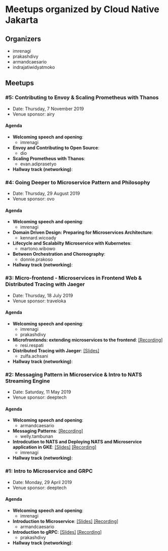 # Meetups organized by Cloud Native Jakarta

## Organizers
- imrenagi
- prakashdivy
- armandcaesario
- indrajatiwidyatmoko

## Meetups

### #5: Contributing to Envoy & Scaling Prometheus with Thanos

- Date: Thursday, 7 November 2019
- Venue sponsor: airy

#### Agenda

- **Welcoming speech and opening**: 
	- imrenagi
- **Envoy and Contributing to Open Source**: 
	- dio
- **Scaling Prometheus with Thanos**: 
	- evan.adiprasetyo
- **Hallway track (networking)**: 

### #4: Going Deeper to Microservice Pattern and Philosophy

- Date: Thursday, 29 August 2019
- Venue sponsor: ovo

#### Agenda

- **Welcoming speech and opening**: 
	- imrenagi
- **Domain Driven Design: Preparing for Microservices Architecture**: 
	- kennard.wicoady
- **Lifecycle and Scalabilty Microservice with Kubernetes**: 
	- martono.wibowo
- **Between Orchestration and Choreography**: 
	- donnie.prakoso
- **Hallway track (networking)**: 

### #3: Micro-frontend - Microservices in Frontend Web & Distributed Tracing with Jaeger

- Date: Thursday, 18 July 2019
- Venue sponsor: traveloka

#### Agenda

- **Welcoming speech and opening**: 
	- imrenagi
	- prakashdivy
- **Microfrontends: extending microservices to the frontend**:  [[Recording]](https://www.youtube.com/watch?v=FGQVGSJPjH0&t=25s)
	- resi.respati
- **Distributed Tracing with Jaeger**:  [[Slides]](https://docs.google.com/presentation/d/1AKzNudQGLv8EZjnoAQkJjlt5ChtvfyAQ816kvjrTAxA/edit?usp=sharing)
	- zulfa.achsani
- **Hallway track (networking)**: 

### #2: Messaging Pattern in Microservice & Intro to NATS Streaming Engine

- Date: Saturday, 11 May 2019
- Venue sponsor: deeptech

#### Agenda

- **Welcoming speech and opening**: 
	- armandcaesario
- **Messaging Patterns**:  [[Recording]](https://www.youtube.com/watch?v=fszTBvZEZ_4)
	- welly.tambunan
- **Introdcution to NATS and Deploying NATS and Microservice application in GKE**:  [[Slides]](https://docs.google.com/presentation/d/1FtU8F2mDxe-U4cUBUHrpJmx6FTafUv0FETF1qcxobv4/edit?usp=sharing) [[Recording]](https://www.youtube.com/watch?v=w2J2S6v3K50)
	- imrenagi
- **Hallway track (networking)**: 

### #1: Intro to Microservice and GRPC

- Date: Monday, 29 April 2019
- Venue sponsor: deeptech

#### Agenda

- **Welcoming speech and opening**: 
	- imrenagi
- **Introduction to Microservice**:  [[Slides]](https://slides.com/armandcaesario/microservicebasic#/) [[Recording]](https://www.youtube.com/watch?v=D6WJcjVPDbI)
	- armandcaesario
- **Introduction to gRPC**:  [[Slides]](https://www.slideshare.net/PrakashDivy/introduction-to-grpc) [[Recording]](https://www.youtube.com/watch?v=FeWwev0OBFA)
	- prakashdivy
- **Hallway track (networking)**: 
